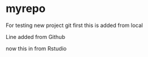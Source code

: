 # myrepo
For testing new project git first
this is added from local

Line added from Github

now this in from Rstudio
